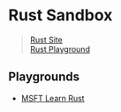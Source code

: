 # **Rust Sandbox**
> [Rust Site](https://www.rust-lang.org/)  
> [Rust Playground](https://play.rust-lang.org/)

## **Playgrounds**
- [MSFT Learn Rust](./msft-learn-rust)